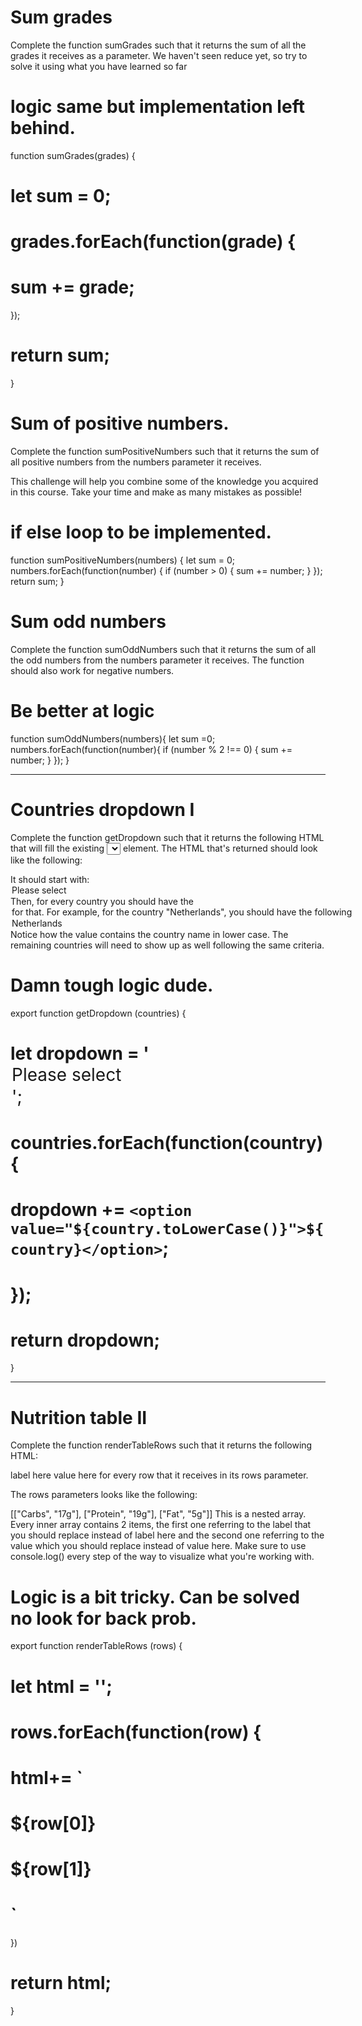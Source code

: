 
# Sum grades
Complete the function sumGrades such that it returns the sum of all the grades it receives as a parameter. We haven't seen reduce yet, so try to solve it using what you have learned so far

# logic same but implementation left behind.

<!-- function sumGrades(grades) {
  return grades.reduce((acc, curr) => acc + curr, 0);
} -->

function sumGrades(grades) {
# let sum = 0;    
# grades.forEach(function(grade) {
# sum += grade;
});
# return sum;
}

# Sum of positive numbers.
Complete the function sumPositiveNumbers such that it returns the sum of all positive numbers from the numbers parameter it receives.

This challenge will help you combine some of the knowledge you acquired in this course. Take your time and make as many mistakes as possible!

# if else loop to be implemented.

function sumPositiveNumbers(numbers) {
  let sum = 0;
  numbers.forEach(function(number) {
    if (number > 0) {
      sum += number;
    }
  });
  return sum;
}

# Sum odd numbers
Complete the function sumOddNumbers such that it returns the sum of all the odd numbers from the numbers parameter it receives.
The function should also work for negative numbers.

# Be better at logic

function sumOddNumbers(numbers){
  let sum =0;
  numbers.forEach(function(number){
    if (number % 2 !== 0) {
      sum += number;
    }
  });
}

----------------------------------------------------

# Countries dropdown I
Complete the function getDropdown such that it returns the following HTML that will fill the existing <select></select> element. The HTML that's returned should look like the following:

It should start with: <option value="">Please select</option>
Then, for every country you should have the <option> for that. For example, for the country "Netherlands", you should have the following <option value="netherlands">Netherlands</option>
Notice how the value contains the country name in lower case. The remaining countries will need to show up as well following the same criteria.

# Damn tough logic dude.

export function getDropdown (countries) {
#  let dropdown = '<option value="">Please select<option>';
#  countries.forEach(function(country) {
 #   dropdown += `<option value="${country.toLowerCase()}">${country}</option>`;
 # });
  # return dropdown;
}


----------------------------------------------------

# Nutrition table II
Complete the function renderTableRows such that it returns the following HTML:

<tr>
    <td>label here</td>
    <td>value here</td>
</tr>
for every row that it receives in its rows parameter.

The rows parameters looks like the following:

[["Carbs", "17g"], ["Protein", "19g"], ["Fat", "5g"]]
This is a nested array. Every inner array contains 2 items, the first one referring to the label that you should replace instead of label here and the second one referring to the value which you should replace instead of value here.
Make sure to use console.log() every step of the way to visualize what you're working with.

# Logic is a bit tricky. Can be solved no look for back prob.

export function renderTableRows (rows) {
  # let html = '';
  # rows.forEach(function(row) {
  #  html+= `
  #   <tr>
  #    <td>${row[0]}</td>
  #    <td>${row[1]}</td>
  #  </tr>`
  })
 # return html;
}